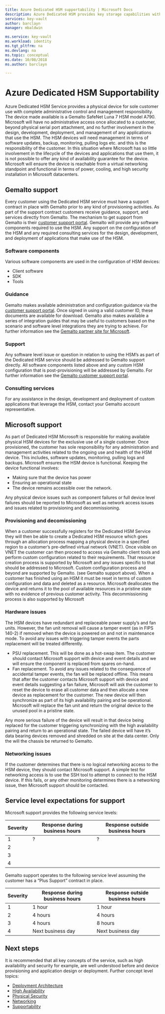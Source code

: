```yaml
---
title: Azure Dedicated HSM supportability | Microsoft Docs
description: Azure Dedicated HSM provides key storage capabilities within Azure that meets FIPS 140-2 Level 3 certification
services: key-vault
author: barclayn
manager: mbaldwin

ms.service: key-vault
ms.workload: identity
ms.tgt_pltfrm: na
ms.devlang: na
ms.topic: conceptual
ms.date: 10/08/2018
ms.author: barclayn

---
```


# Azure Dedicated HSM Supportability

Azure Dedicated HSM Service provides a physical device for sole customer use with complete administrative control and management responsibility. The device made available is a Gemalto SafeNet Luna 7 HSM model A790.  Microsoft will have no administrative access once allocated to a customer, beyond physical serial port attachment, and no further involvement in the design, development, deployment, and management of any applications that use the HSM.  The HSM devices will need management in terms of software updates, backup, monitoring, pulling logs etc. and this is the responsibility of the customer.  In this situation where Microsoft has so little involvement in the lifecycle of the devices and applications that use them, it is not possible to offer any kind of availability guarantee for the device.  Microsoft will ensure the device is reachable from a virtual networking standpoint and functional in terms of power, cooling, and high security installation in Microsoft datacenters.  

## Gemalto support

Every customer using the Dedicated HSM service must have a support contract in place with Gemalto prior to any kind of provisioning activities. As part of the support contract customers receive guidance, support, and services directly from Gemalto. The mechanism to get support from Gemalto is their [customer support portal](https://supportportal.gemalto.com/csm/).
Gemalto will provide any software components required to use the HSM. Any support on the configuration of the HSM and any required consulting services for the design, development, and deployment of applications that make use of the HSM.

### Software components

Various software components are used in the configuration of HSM devices:

* Client software
* SDK
* Tools

### Guidance

Gemalto makes available administration and configuration guidance via the [customer support portal](https://supportportal.gemalto.com/csm/). Once signed in using a valid customer ID, these documents are available for download.
Gemalto also makes available a series of integration guides that may be useful to customers based on the scenario and software level integrations they are trying to achieve. For further information see the [Gemalto partner site for Microsoft](https://safenet.gemalto.com/partners/microsoft/).

### Support

Any software level issue or question in relation to using the HSM’s as part of the Dedicated HSM service should be addressed to Gemalto support directly. All software components listed above and any custom HSM configuration that is post-provisioning will be addressed by Gemalto. For further information see the [Gemalto customer support portal](https://supportportal.gemalto.com/csm/).

### Consulting services

For any assistance in the design, development and deployment of custom applications that leverage the HSM, contact your Gemalto account representative.

## Microsoft support

As part of Dedicated HSM Microsoft is responsible for making available physical HSM devices for the exclusive use of a single customer. Once provisioned, the customer has sole responsibility for any administration and management activities related to the ongoing use and health of the HSM device.  This includes, software updates, monitoring, pulling logs and backups. Microsoft ensures the HSM device is functional. Keeping the device functional involves:

* Making sure that the device has power
* Ensuring an operational state
* The device remains accessible over the network.

Any physical device issues such as component failures or full device level failures should be reported to Microsoft as well as network access issues and issues related to provisioning and decommissioning.  

### Provisioning and decomissioning

When a customer successfully registers for the Dedicated HSM Service they will then be able to create a Dedicated HSM resource which goes through an allocation process mapping a physical device in a specified region to a customer’s pre-defined virtual network (VNET).  Once visible on VNET the customer can then proceed to access via Gemalto client tools and perform custom configuration related to their requirements. That resource creation process is supported by Microsoft and any issues specific to that should be addressed to Microsoft. Custom configuration process and beyond are supported by Gemalto. (see Gemalto support above).
When a customer has finished using an HSM it must be reset in terms of custom configuration and data and deleted as a resource. Microsoft deallocates the device and returns it to the pool of available resources in a pristine state with no evidence of previous customer activity. This decommissioning process is also supported by Microsoft 

### Hardware issues

The HSM devices have redundant and replaceable power supply’s and fan units. However, the fan unit removal will cause a tamper event (as in FIPS 140-2) if removed when the device is powered on and not in maintenance mode. To avoid any issues with triggering tamper events the parts replacement will be treated differently.

* PSU replacement. This will be done as a hot-swap item. The customer should contact Microsoft support with device and event details and we will ensure the component is replaced from spares on-hand.
* Fan replacement. To avoid any issues related to the consequence of accidental tamper events, the fan will be replaced offline. This means that after the customer contacts Microsoft support with device and event details suggesting a fan failure, Microsoft will ask the customer to reset the device to erase all customer data and then allocate a new device as replacement for the customer. The new device will then synchronize as part of its high availability pairing and be operational. Microsoft will replace the fan unit and return the original device to the unused pool in a pristine state.

Any more serious failure of the device will result in that device being replaced for the customer triggering synchronizing with the high availability pairing and return to an operational state. The failed device will have it’s data bearing devices removed and shredded on site at the data center. Only the will the chassis be returned to Gemalto.  

### Networking issues

If the customer determines that there is no logical networking access to the HSM device, they should contact Microsoft support. A simple test for networking access is to use the SSH tool to attempt to connect to the HSM device. If this fails, or any other monitoring determines there is a networking issue, then Microsoft support should be contacted.

## Service level expectations for support

Microsoft support provides the following service levels:

|Severity   | Response during business hours   | Response outside business hours   |
|---|---|---|
| 1  | ?  | ?  |
| 2  |   |   |
| 3  |   |   |
| 4  |   |   |

Gemalto support operates to the following service level assuming the customer has a “Plus Support” contract in place.

|Severity   | Response during business hours   | Response outside business hours   |
|---|---|---|
| 1  | 1 hour  | 1 hour  |
| 2  | 4 hours  | 4 hours  |
| 3  | 4 hours  | 8 hours  |
| 4  | Next business day  | Next business day  |

## Next steps

It is recommended that all key concepts of the service, such as high availability and security for example, are well understood before and device provisioning and application design or deployment.
Further concept level topics:

* [Deployment Architecture](deployment-architecture.md)
* [High Availability](high-availability.md)
* [Physical Security](physical-security.md)
* [Networking](networking.md)
* [Supportability](supportability.md)
